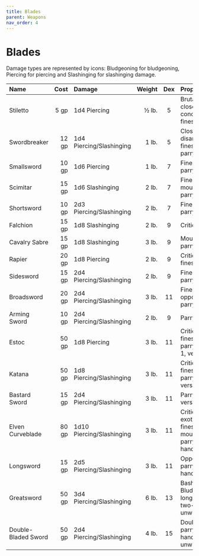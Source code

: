 ```yaml
---
title: Blades
parent: Weapons
nav_order: 4
---
```


# Blades
Damage types are represented by icons: Bludgeoning for bludgeoning, Piercing for piercing and Slashinging for slashinging damage.

| Name | Cost | Damage | Weight | Dex | Properties |
|:-----|-----:|:-------|-------:|:-------:|:-----------|
| Stiletto | 5 gp | 1d4 Piercing | ½ lb. | 5 | Brutal 1, close, concealed, finesse, light |
| Swordbreaker | 12 gp | 1d4 Piercing/Slashinging | 1 lb. | 5 | Close, disarm, finesse, light, parry |
| Smallsword | 10 gp | 1d6 Piercing | 1 lb. | 7 | Finesse, light, parry |
| Scimitar | 15 gp| 1d6 Slashinging | 2 lb. | 7 | Finesse, light, mounted, parry |
| Shortsword | 10 gp | 2d3 Piercing/Slashinging | 2 lb. | 7 | Finesse, light, parry |
| Falchion | 15 gp | 1d8 Slashinging | 2 lb. | 9 | Critical, parry |
| Cavalry Sabre | 15 gp | 1d8 Slashinging | 3 lb. | 9 | Mounted, parry |
| Rapier | 20 gp | 1d8 Piercing | 2 lb. | 9 | Critical, finesse, parry |
| Sidesword | 15 gp | 2d4 Piercing/Slashinging | 2 lb. | 9 | Finesse, parry |
| Broadsword | 20 gp | 2d4 Piercing/Slashinging | 3 lb. | 11 | Finesse, opportunistic, parry |
| Arming Sword | 10 gp | 2d4 Piercing/Slashinging | 2 lb. | 9 | Parry |
| Estoc | 50 gp | 1d8 Piercing | 3 lb. | 11 | Critical, finesse, parry, sunder 1, versatile |
| Katana | 50 gp | 1d8 Piercing/Slashinging | 3 lb. | 11 | Critical, finesse, parry, versatile |
| Bastard Sword | 15 gp | 2d4 Piercing/Slashinging | 3 lb. | 11 | Parry, versatile |
| Elven Curveblade | 80 gp | 1d10 Piercing/Slashinging | 3 lb. | 11 | Critical, exotic, finesse, mounted, parry, two-handed |
| Longsword | 15 gp | 2d5 Piercing/Slashinging | 3 lb. | 11 | Opportunistic, parry, two-handed |
| Greatsword | 50 gp | 3d4 Piercing/Slashinging | 6 lb. | 13 | Bashing (1d4 Bludgeoning), long, parry, two-handed, unwieldy |
| Double-Bladed Sword | 50 gp | 2d4 Piercing/Slashinging | 4 lb. | 15 | Double, parry, two-handed, unwieldy |
